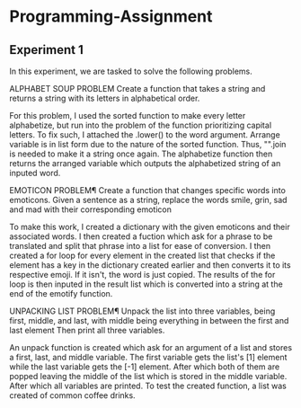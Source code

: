 # Programming-Assignment
## Experiment 1
In this experiment, we are tasked to solve the following problems.

ALPHABET SOUP PROBLEM
Create a function that takes a string and returns a string with its letters in alphabetical order.

  For this problem, I used the sorted function to make every letter alphabetize, but run into the problem of the function prioritizing capital letters. To fix such, I attached the .lower() to the word argument. 
Arrange variable is in list form due to the nature of the sorted function. Thus, "".join is needed to make it a string once again. The alphabetize function then returns the arranged variable which outputs the alphabetized string of an inputed word. 

EMOTICON PROBLEM¶
Create a function that changes specific words into emoticons. Given a sentence as a string, replace the words smile, grin, sad and mad with their corresponding emoticon

  To make this work, I created a dictionary with the given emoticons and their associated words. I then created a fuction which ask for a phrase to be translated and split that phrase into a list for ease of conversion. I then created a for loop for every element in the created list that checks if the element has a key in the dictionary created earlier and then converts it to its respective emoji. If it isn't, the word is just copied. The results of the for loop is then inputed in the result list which is converted into a string at the end of the emotify function. 

UNPACKING LIST PROBLEM¶
Unpack the list into three variables, being first, middle, and last, with middle being everything in between the first and last element Then print all three variables.

  An unpack function is created which ask for an argument of a list and stores a first, last, and middle variable. The first variable gets the list's [1] element while the last variable gets the [-1] element. After which both of them are popped leaving the middle of the list which is stored in the middle variable. After which all variables are printed. To test the created function, a list was created of common coffee drinks. 
